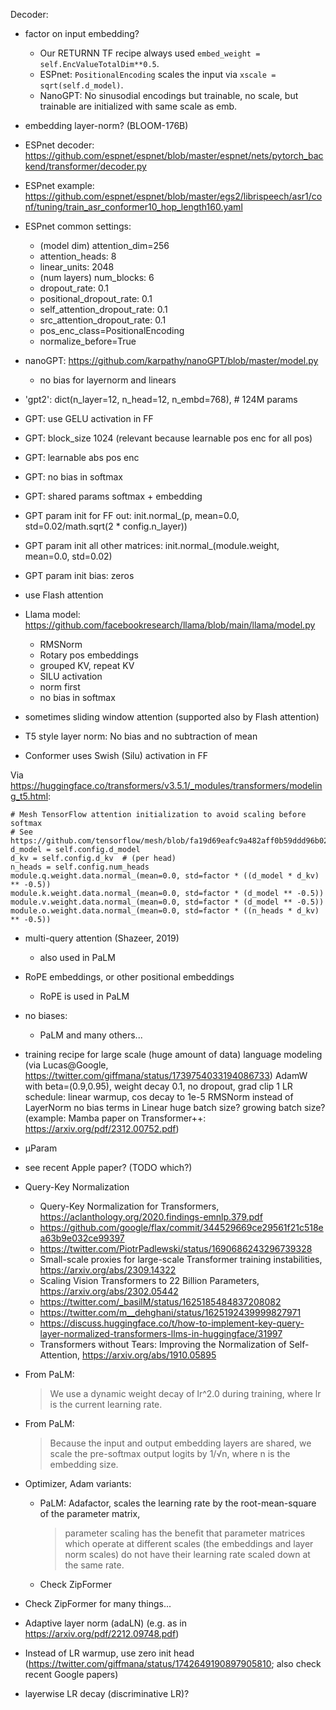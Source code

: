 Decoder:

- factor on input embedding?
  - Our RETURNN TF recipe always used `embed_weight = self.EncValueTotalDim**0.5`.
  - ESPnet: `PositionalEncoding` scales the input via `xscale = sqrt(self.d_model)`.
  - NanoGPT: No sinusodial encodings but trainable, no scale, but trainable are initialized with same scale as emb.

- embedding layer-norm? (BLOOM-176B)

- ESPnet decoder: https://github.com/espnet/espnet/blob/master/espnet/nets/pytorch_backend/transformer/decoder.py
- ESPnet example: https://github.com/espnet/espnet/blob/master/egs2/librispeech/asr1/conf/tuning/train_asr_conformer10_hop_length160.yaml
- ESPnet common settings:
  - (model dim) attention_dim=256
  - attention_heads: 8
  - linear_units: 2048
  - (num layers) num_blocks: 6
  - dropout_rate: 0.1
  - positional_dropout_rate: 0.1
  - self_attention_dropout_rate: 0.1
  - src_attention_dropout_rate: 0.1
  - pos_enc_class=PositionalEncoding
  - normalize_before=True

- nanoGPT: https://github.com/karpathy/nanoGPT/blob/master/model.py
  - no bias for layernorm and linears
- 'gpt2': dict(n_layer=12, n_head=12, n_embd=768),  # 124M params
- GPT: use GELU activation in FF
- GPT: block_size 1024 (relevant because learnable pos enc for all pos)
- GPT: learnable abs pos enc
- GPT: no bias in softmax
- GPT: shared params softmax + embedding
- GPT param init for FF out: init.normal_(p, mean=0.0, std=0.02/math.sqrt(2 * config.n_layer))
- GPT param init all other matrices: init.normal_(module.weight, mean=0.0, std=0.02)
- GPT param init bias: zeros

- use Flash attention

- Llama model: https://github.com/facebookresearch/llama/blob/main/llama/model.py
  - RMSNorm
  - Rotary pos embeddings
  - grouped KV, repeat KV
  - SILU activation
  - norm first
  - no bias in softmax

- sometimes sliding window attention (supported also by Flash attention)

- T5 style layer norm: No bias and no subtraction of mean

- Conformer uses Swish (Silu) activation in FF

Via https://huggingface.co/transformers/v3.5.1/_modules/transformers/modeling_t5.html:

    # Mesh TensorFlow attention initialization to avoid scaling before softmax
    # See https://github.com/tensorflow/mesh/blob/fa19d69eafc9a482aff0b59ddd96b025c0cb207d/mesh_tensorflow/transformer/attention.py#L136
    d_model = self.config.d_model
    d_kv = self.config.d_kv  # (per head)
    n_heads = self.config.num_heads
    module.q.weight.data.normal_(mean=0.0, std=factor * ((d_model * d_kv) ** -0.5))
    module.k.weight.data.normal_(mean=0.0, std=factor * (d_model ** -0.5))
    module.v.weight.data.normal_(mean=0.0, std=factor * (d_model ** -0.5))
    module.o.weight.data.normal_(mean=0.0, std=factor * ((n_heads * d_kv) ** -0.5))

- multi-query attention (Shazeer, 2019)
  - also used in PaLM 

- RoPE embeddings, or other positional embeddings
  - RoPE is used in PaLM

- no biases:
  - PaLM and many others...

- training recipe for large scale (huge amount of data) language modeling
  (via Lucas@Google, https://twitter.com/giffmana/status/1739754033194086733)
  AdamW with beta=(0.9,0.95), weight decay 0.1, no dropout, grad clip 1
  LR schedule: linear warmup, cos decay to 1e-5
  RMSNorm instead of LayerNorm
  no bias terms in Linear
  huge batch size? growing batch size?
  (example: Mamba paper on Transformer++: https://arxiv.org/pdf/2312.00752.pdf)

- μParam
- see recent Apple paper? (TODO which?)

- Query-Key Normalization
  - Query-Key Normalization for Transformers, https://aclanthology.org/2020.findings-emnlp.379.pdf
  - https://github.com/google/flax/commit/344529669ce29561f21c518ea63b9e032ce99397
  - https://twitter.com/PiotrPadlewski/status/1690686243296739328
  - Small-scale proxies for large-scale Transformer training instabilities, https://arxiv.org/abs/2309.14322
  - Scaling Vision Transformers to 22 Billion Parameters, https://arxiv.org/abs/2302.05442
  - https://twitter.com/_basilM/status/1625185484837208082
  - https://twitter.com/m__dehghani/status/1625192439999827971
  - https://discuss.huggingface.co/t/how-to-implement-key-query-layer-normalized-transformers-llms-in-huggingface/31997
  - Transformers without Tears: Improving the Normalization of Self-Attention, https://arxiv.org/abs/1910.05895

- From PaLM:
  > We use a dynamic weight decay of lr^2.0 during training, where lr is the current learning rate.
- From PaLM:
  > Because the input and output embedding layers are shared, we scale the pre-softmax output logits by 1/√n,
  > where n is the embedding size.

- Optimizer, Adam variants:
  - PaLM: Adafactor, scales the learning rate by the root-mean-square of the parameter matrix,
    > parameter scaling has the benefit that parameter matrices which operate at different scales
    > (the embeddings and layer norm scales) do not have their learning rate scaled down at the same rate.
  - Check ZipFormer

- Check ZipFormer for many things...

- Adaptive layer norm (adaLN) (e.g. as in https://arxiv.org/pdf/2212.09748.pdf)

- Instead of LR warmup, use zero init head
  (https://twitter.com/giffmana/status/1742649190897905810; also check recent Google papers)

- layerwise LR decay (discriminative LR)?
